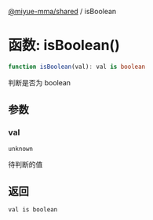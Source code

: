 [@miyue-mma/shared](../index.md) / isBoolean

# 函数: isBoolean()

```ts
function isBoolean(val): val is boolean
```

判断是否为 boolean

## 参数

### val

`unknown`

待判断的值

## 返回

`val is boolean`
